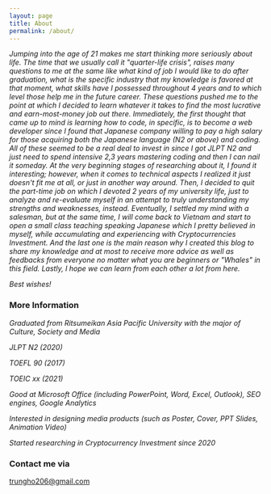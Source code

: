 ```yaml
---
layout: page
title: About
permalink: /about/
---
```


  *Jumping into the age of 21 makes me start thinking more seriously about life. The time that we usually call it "quarter-life crisis", raises many questions to me at the same like what kind of job I would like to do after graduation, what is the specific industry that my knowledge is favored at that moment, what skills have I possessed throughout 4 years and to which level those help me in the future career. These questions pushed me to the point at which I decided to learn whatever it takes to find the most lucrative and earn-most-money job out there. Immediately, the first thought that came up to mind is learning how to code, in specific, is to become a web developer since I found that Japanese company willing to pay a high salary for those acquiring both the Japanese language (N2 or above) and coding. All of these seemed to be a real deal to invest in since I got JLPT N2 and just need to spend intensive 2,3 years mastering coding and then I can nail it someday. At the very beginning stages of researching about it, I found it interesting; however, when it comes to technical aspects I realized it just doesn't fit me at all, or just in another way around. Then, I decided to quit the part-time job on which I devoted 2 years of my university life, just to analyze and re-evaluate myself in an attempt to truly understanding my strengths and weaknesses, instead. Eventually, I settled my mind with a salesman, but at the same time, I will come back to Vietnam and start to open a small class teaching speaking Japanese which I pretty believed in myself, while accumulating and experiencing with Cryptocurrencies Investment. And the last one is the main reason why I created this blog to share my knowledge and at most to receive more advice as well as feedbacks from everyone no matter what you are beginners or "Whales" in this field. Lastly, I hope we can learn from each other a lot from here.*

*Best wishes!*

### More Information
 *Graduated from Ritsumeikan Asia Pacific University with the major of Culture, Society and Media*
 
 *JLPT N2 (2020)*
 
 *TOEFL 90 (2017)*
 
 *TOEIC xx (2021)*
 
 *Good at Microsoft Office (including PowerPoint, Word, Excel, Outlook), SEO engines, Google Analytics*
 
 *Interested in designing media products (such as Poster, Cover, PPT Slides, Animation Video)*
 
 *Started researching in Cryptocurrency Investment since 2020*

### Contact me via

[trungho206@gmail.com](mailto:trungho206@gmail.com)
